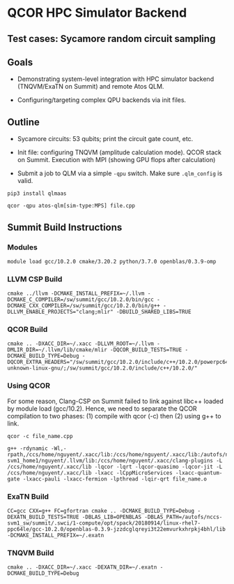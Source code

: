 # QCOR HPC Simulator Backend

## Test cases: Sycamore random circuit sampling

## Goals

- Demonstrating system-level integration with HPC simulator backend (TNQVM/ExaTN on Summit) and remote Atos QLM.

- Configuring/targeting complex QPU backends via init files. 

## Outline

- Sycamore circuits: 53 qubits; print the circuit gate count, etc.

- Init file: configuring TNQVM (amplitude calculation mode). QCOR stack on Summit. Execution with MPI (showing GPU flops after calculation)

- Submit a job to QLM via a simple `-qpu` switch. Make sure `.qlm_config` is valid.
```
pip3 install qlmaas

qcor -qpu atos-qlm[sim-type:MPS] file.cpp
```


## Summit Build Instructions

### Modules

```
module load gcc/10.2.0 cmake/3.20.2 python/3.7.0 openblas/0.3.9-omp
```

### LLVM CSP Build

```
cmake ../llvm -DCMAKE_INSTALL_PREFIX=~/.llvm -DCMAKE_C_COMPILER=/sw/summit/gcc/10.2.0/bin/gcc -DCMAKE_CXX_COMPILER=/sw/summit/gcc/10.2.0/bin/g++ -DLLVM_ENABLE_PROJECTS="clang;mlir" -DBUILD_SHARED_LIBS=TRUE
```

### QCOR Build

```
cmake .. -DXACC_DIR=~/.xacc -DLLVM_ROOT=~/.llvm -DMLIR_DIR=~/.llvm/lib/cmake/mlir -DQCOR_BUILD_TESTS=TRUE -DCMAKE_BUILD_TYPE=Debug -DQCOR_EXTRA_HEADERS="/sw/summit/gcc/10.2.0/include/c++/10.2.0/powerpc64le-unknown-linux-gnu/;/sw/summit/gcc/10.2.0/include/c++/10.2.0/"
```

### Using QCOR

For some reason, Clang-CSP on Summit failed to link against libc++ loaded by module load (gcc/10.2).
Hence, we need to separate the QCOR compilation to two phases: (1) compile with qcor (-c) then (2) using g++ to link.

```
qcor -c file_name.cpp
```

```
g++ -rdynamic -Wl,-rpath,/ccs/home/nguyent/.xacc/lib:/ccs/home/nguyent/.xacc/lib:/autofs/nccs-svm1_home1/nguyent/.llvm/lib:/ccs/home/nguyent/.xacc/clang-plugins -L /ccs/home/nguyent/.xacc/lib -lqcor -lqrt -lqcor-quasimo -lqcor-jit -L /ccs/home/nguyent/.xacc/lib -lxacc -lCppMicroServices -lxacc-quantum-gate -lxacc-pauli -lxacc-fermion -lpthread -lqir-qrt file_name.o
```

### ExaTN Build

```
CC=gcc CXX=g++ FC=gfortran cmake .. -DCMAKE_BUILD_TYPE=Debug -DEXATN_BUILD_TESTS=TRUE -DBLAS_LIB=OPENBLAS -DBLAS_PATH=/autofs/nccs-svm1_sw/summit/.swci/1-compute/opt/spack/20180914/linux-rhel7-ppc64le/gcc-10.2.0/openblas-0.3.9-jzzdcglqreyi3t22emvurkxhrpkj4bhl/lib -DCMAKE_INSTALL_PREFIX=~/.exatn
```

### TNQVM Build

```
cmake .. -DXACC_DIR=~/.xacc -DEXATN_DIR=~/.exatn -DCMAKE_BUILD_TYPE=Debug 
```